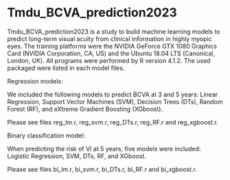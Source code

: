 # Tmdu_BCVA_prediction2023
Tmdu_BCVA_prediction2023 is a study to build machine learning models to predict long-term visual acuity from clinical information in highly myopic eyes. 
The training platforms were the NVIDIA GeForce GTX 1080 Graphics Card (NVIDIA Corporation, CA, US) and the Ubuntu 18.04 LTS (Canonical, London, UK). All programs were performed by R version 4.1.2. The used packaged were listed in each model files.



Regression models: 

We included the following models to predict BCVA at 3 and 5 years: Linear Regression, Support Vector Machines (SVM), Decision Trees (DTs), Random Forest (RF), and eXtreme Gradient Boosting (XGboost). 

Please see files reg_lm.r, reg_svm.r, reg_DTs.r, reg_RF.r and reg_xgboost.r.



Binary classification model:

When predicting the risk of VI at 5 years, five models were included: Logistic Regression, SVM, DTs, RF, and XGboost.

Please see files bi_lm.r, bi_svm.r, bi_DTs.r, bi_RF.r and bi_xgboost.r.
